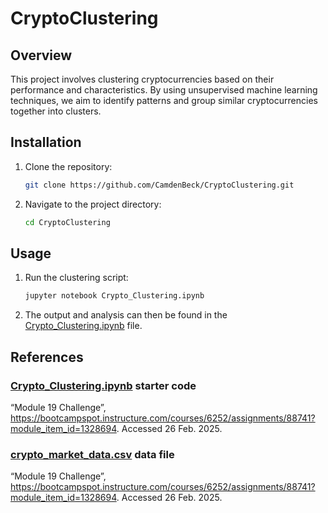 # CryptoClustering

## Overview

This project involves clustering cryptocurrencies based on their performance and characteristics. By using unsupervised machine learning techniques, we aim to identify patterns and group similar cryptocurrencies together into clusters.

## Installation

1. Clone the repository:
    ```bash
    git clone https://github.com/CamdenBeck/CryptoClustering.git
    ```
2. Navigate to the project directory:
    ```bash
    cd CryptoClustering
    ```

## Usage

1. Run the clustering script:
    ```bash
    jupyter notebook Crypto_Clustering.ipynb
    ```
2. The output and analysis can then be found in the [Crypto_Clustering.ipynb](Crypto_Clustering.ipynb) file.

## References

### [Crypto_Clustering.ipynb](Crypto_Clustering.ipynb) starter code
“Module 19 Challenge”, https://bootcampspot.instructure.com/courses/6252/assignments/88741?module_item_id=1328694. Accessed 26 Feb. 2025.
### [crypto_market_data.csv](/Resources/crypto_market_data.csv) data file
“Module 19 Challenge”, https://bootcampspot.instructure.com/courses/6252/assignments/88741?module_item_id=1328694. Accessed 26 Feb. 2025.